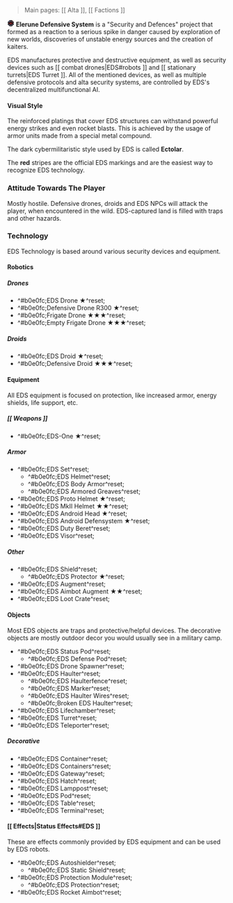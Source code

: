 > Main pages: [[ Alta ]], [[ Factions ]]

![ ](https://raw.githubusercontent.com/Ceterai/Enternia/main/items/active/unsorted/alta/loot/ct_eds_loot.png) **Elerune Defensive System** is a "Security and Defences" project that formed as a reaction to a serious spike in danger caused by exploration of new worlds, discoveries of unstable energy sources and the creation of kaiters.

EDS manufactures protective and destructive equipment, as well as security devices such as [[ combat drones|EDS#robots ]] and [[ stationary turrets|EDS Turret ]].
All of the mentioned devices, as well as multiple defensive protocols and alta security systems, are controlled by EDS's decentralized multifunctional AI.

#### Visual Style

The reinforced platings that cover EDS structures can withstand powerful energy strikes and even rocket blasts.
This is achieved by the usage of armor units made from a special metal compound.

The dark cybermilitaristic style used by EDS is called **Ectolar**.

The **red** stripes are the official EDS markings and are the easiest way to recognize EDS technology.

### Attitude Towards The Player

Mostly hostile. Defensive drones, droids and EDS NPCs will attack the player, when encountered in the wild. EDS-captured land is filled with traps and other hazards.

### Technology

EDS Technology is based around various security devices and equipment.

#### Robotics

##### Drones

- ^#b0e0fc;EDS Drone ★^reset;
- ^#b0e0fc;Defensive Drone R300 ★^reset;
- ^#b0e0fc;Frigate Drone ★★★^reset;
- ^#b0e0fc;Empty Frigate Drone ★★★^reset;

##### Droids

- ^#b0e0fc;EDS Droid ★^reset;
- ^#b0e0fc;Defensive Droid ★★★^reset;

#### Equipment

All EDS equipment is focused on protection, like increased armor, energy shields, life support, etc.

##### [[ Weapons ]]

- ^#b0e0fc;EDS-One ★^reset;

##### Armor

- ^#b0e0fc;EDS Set^reset;
  - ^#b0e0fc;EDS Helmet^reset;
  - ^#b0e0fc;EDS Body Armor^reset;
  - ^#b0e0fc;EDS Armored Greaves^reset;
- ^#b0e0fc;EDS Proto Helmet ★^reset;
- ^#b0e0fc;EDS MkII Helmet ★★^reset;
- ^#b0e0fc;EDS Android Head ★^reset;
- ^#b0e0fc;EDS Android Defensystem ★^reset;
- ^#b0e0fc;EDS Duty Beret^reset;
- ^#b0e0fc;EDS Visor^reset;

##### Other

- ^#b0e0fc;EDS Shield^reset;
  - ^#b0e0fc;EDS Protector ★^reset;
- ^#b0e0fc;EDS Augment^reset;
- ^#b0e0fc;EDS Aimbot Augment ★★^reset;
- ^#b0e0fc;EDS Loot Crate^reset;

<!--
#### Mechs

- EDS Mech
-->
#### Objects

Most EDS objects are traps and protective/helpful devices.
The decorative objects are mostly outdoor decor you would usually see in a military camp.

- ^#b0e0fc;EDS Status Pod^reset;
  - ^#b0e0fc;EDS Defense Pod^reset;
- ^#b0e0fc;EDS Drone Spawner^reset;
- ^#b0e0fc;EDS Haulter^reset;
  - ^#b0e0fc;EDS Haulterfence^reset;
  - ^#b0e0fc;EDS Marker^reset;
  - ^#b0e0fc;EDS Haulter Wires^reset;
  - ^#b0e0fc;Broken EDS Haulter^reset;
- ^#b0e0fc;EDS Lifechamber^reset;
- ^#b0e0fc;EDS Turret^reset;
- ^#b0e0fc;EDS Teleporter^reset;

##### Decorative

- ^#b0e0fc;EDS Container^reset;
- ^#b0e0fc;EDS Containers^reset;
- ^#b0e0fc;EDS Gateway^reset;
- ^#b0e0fc;EDS Hatch^reset;
- ^#b0e0fc;EDS Lamppost^reset;
- ^#b0e0fc;EDS Pod^reset;
- ^#b0e0fc;EDS Table^reset;
- ^#b0e0fc;EDS Terminal^reset;

#### [[ Effects|Status Effects#EDS ]]

These are effects commonly provided by EDS equipment and can be used by EDS robots.

- ^#b0e0fc;EDS Autoshielder^reset;
  - ^#b0e0fc;EDS Static Shield^reset;
- ^#b0e0fc;EDS Protection Module^reset;
  - ^#b0e0fc;EDS Protection^reset;
- ^#b0e0fc;EDS Rocket Aimbot^reset;
